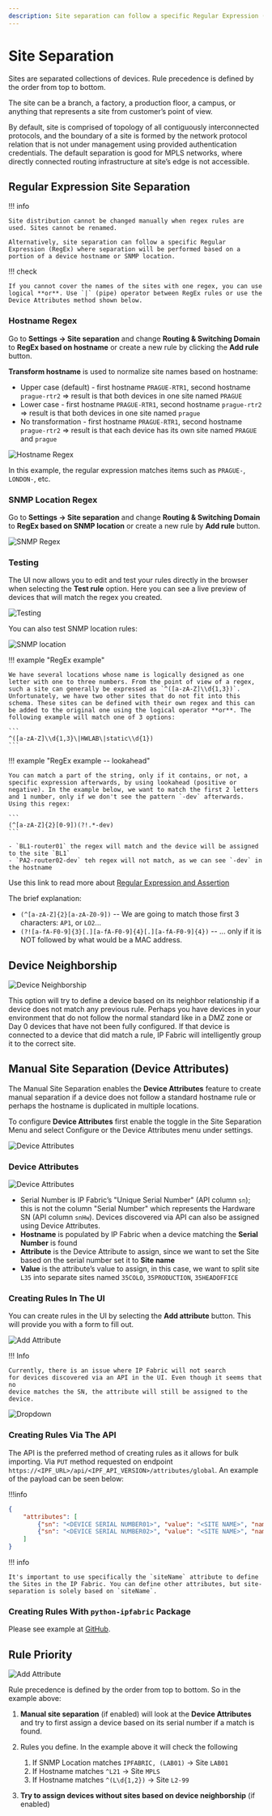```yaml
---
description: Site separation can follow a specific Regular Expression (RegEx) where separation will be performed based on portion of a device hostname or SNMP location.
---
```


# Site Separation

Sites are separated collections of devices. Rule precedence is defined by the order from top to bottom.

The site can be a branch, a factory, a production floor, a campus, or anything that represents a site from customer’s point of view.

By default, site is comprised of topology of all contiguously interconnected protocols, and the boundary of a site is formed by the network protocol relation that is not under management using provided authentication credentials. The default separation is good for MPLS networks, where directly connected routing infrastructure at site’s edge is not accessible.

## Regular Expression Site Separation

!!! info

    Site distribution cannot be changed manually when regex rules are used. Sites cannot be renamed.

    Alternatively, site separation can follow a specific Regular Expression (RegEx) where separation will be performed based on a portion of a device hostname or SNMP location.

!!! check

    If you cannot cover the names of the sites with one regex, you can use logical **or**. Use `|` (pipe) operator between RegEx rules or use the Device Attributes method shown below.

### Hostname Regex

Go to **Settings → Site separation** and change **Routing & Switching Domain** to **RegEx based on hostname** or create a new rule by clicking the **Add rule** button.

**Transform hostname** is used to normalize site names based on hostname:

- Upper case (default) - first hostname `PRAGUE-RTR1`, second hostname `prague-rtr2` => result is that both devices in one site named `PRAGUE`
- Lower case - first hostname `PRAGUE-RTR1`, second hostname `prague-rtr2` => result is that both devices in one site named `prague`
- No transformation - first hostname `PRAGUE-RTR1`, second hostname `prague-rtr2` => result is that each device has its own site named `PRAGUE` and `prague`

![Hostname Regex](site_separation/2887417896.png)

In this example, the regular expression matches items such as `PRAGUE-`, `LONDON-`, etc.

### SNMP Location Regex

Go to **Settings → Site separation** and change **Routing & Switching Domain** to **RegEx based on SNMP location** or create a new rule by **Add rule** button.

![SNMP Regex](site_separation/2896297985.png)

### Testing

The UI now allows you to edit and test your rules directly in the browser when selecting the **Test rule** option. Here you can see a live preview of devices that will match the regex you created.

![Testing](site_separation/2888859659.png)

You can also test SNMP location rules:

![SNMP location](site_separation/2896330753.png)

!!! example "RegEx example"

    We have several locations whose name is logically designed as one letter with one to three numbers. From the point of view of a regex, such a site can generally be expressed as `^([a-zA-Z]\\d{1,3})`. Unfortunately, we have two other sites that do not fit into this schema. These sites can be defined with their own regex and this can be added to the original one using the logical operator **or**. The following example will match one of 3 options:

    ```
    ^([a-zA-Z]\\d{1,3}\|HWLAB\|static\\d{1})
    ```

!!! example "RegEx example -- lookahead"

    You can match a part of the string, only if it contains, or not, a specific expression afterwards, by using lookahead (positive or negative). In the example below, we want to match the first 2 letters and 1 number, only if we don't see the pattern `-dev` afterwards. Using this regex:

    ```
    (^[a-zA-Z]{2}[0-9])(?!.*-dev)
    ```

    - `BL1-router01` the regex will match and the device will be assigned to the site `BL1`
    - `PA2-router02-dev` teh regex will not match, as we can see `-dev` in the hostname

Use this link to read more about [Regular Expression and Assertion](https://developer.mozilla.org/en-US/docs/Web/JavaScript/Guide/Regular_Expressions/Assertions#other_assertions)


The brief explanation:

- `(^[a-zA-Z]{2}[a-zA-Z0-9])` -- We are going to match those first 3 characters: `AP1`, or `LO2`...
- `(?![a-fA-F0-9]{3}[.][a-fA-F0-9]{4}[.][a-fA-F0-9]{4})` -- ... only if it is NOT followed by what would be a MAC address.

## Device Neighborship

![Device Neighborship](site_separation/2896232449.png)

This option will try to define a device based on its neighbor relationship if a device does not match any previous rule. Perhaps you have devices in your environment that do not follow the normal standard like in a DMZ zone or Day 0 devices that have not been fully configured. If that device is connected to a device that did match a rule, IP Fabric will intelligently group it to the correct site.

## Manual Site Separation (Device Attributes)

The Manual Site Separation enables the **Device Attributes** feature to create manual separation if a device does not follow a standard hostname rule or perhaps the hostname is duplicated in multiple locations.

To configure **Device Attributes** first enable the toggle in the Site Separation Menu and select Configure or the Device Attributes menu under settings.

![Device Attributes](site_separation/2888728582.png)

### Device Attributes

![Device Attributes](site_separation/2888663043.png)

- Serial Number is IP Fabric’s "Unique Serial Number" (API column `sn`); this is not the column "Serial Number" which represents the Hardware SN (API column `snHw`). Devices discovered via API can also be assigned using Device Attributes.
- **Hostname** is populated by IP Fabric when a device matching the **Serial Number** is found
- **Attribute** is the Device Attribute to assign, since we want to set the Site based on the serial number set it to **Site name**
- **Value** is the attribute’s value to assign, in this case, we want to split site `L35` into separate sites named `35COLO`, `35PRODUCTION`, `35HEADOFFICE`

### Creating Rules In The UI

You can create rules in the UI by selecting the **Add attribute** button. This will provide you with a form to fill out.

![Add Attribute](site_separation/2888630298.png)

!!! Info

    Currently, there is an issue where IP Fabric will not search
    for devices discovered via an API in the UI. Even though it seems that no
    device matches the SN, the attribute will still be assigned to the device.

![Dropdown](site_separation/2896265219.png)

### Creating Rules Via The API

The API is the preferred method of creating rules as it allows for bulk importing. Via `PUT` method requested on endpoint `https://<IPF_URL>/api/<IPF_API_VERSION>/attributes/global`. An example of the payload can be seen below:

!!!info

```json
{
    "attributes": [
        {"sn": "<DEVICE SERIAL NUMBER01>", "value": "<SITE NAME>", "name": "siteName"},
        {"sn": "<DEVICE SERIAL NUMBER02>", "value": "<SITE NAME>", "name": "siteName"}
    ]
}
```
!!! info

    It's important to use specifically the `siteName` attribute to define the Sites in the IP Fabric. You can define other attributes, but site-separation is solely based on `siteName`.

### Creating Rules With `python-ipfabric` Package

Please see example at [GitHub](https://gitlab.com/ip-fabric/integrations/python-ipfabric/-/blob/develop/examples/settings/attributes.py).

## Rule Priority

![Add Attribute](site_separation/2888597511.png)

Rule precedence is defined by the order from top to bottom. So in the example above:

1. **Manual site separation** (if enabled) will look at the **Device Attributes** and try to first assign a device based on its serial number if a match is found.

2. Rules you define. In the example above it will check the following

   1. If SNMP Location matches `IPFABRIC, (LAB01)` → Site `LAB01`
   2. If Hostname matches `^L21` → Site `MPLS`
   3. If Hostname matches `^(L\d{1,2})` → Site `L2-99`

3. **Try to assign devices without sites based on device neighborship** (if enabled)
